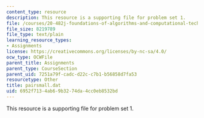 ```yaml
---
content_type: resource
description: This resource is a supporting file for problem set 1.
file: /courses/20-482j-foundations-of-algorithms-and-computational-techniques-in-systems-biology-spring-2006/6952f7134ab69b3274da4cc0eb8532bd_pairsmall.dat
file_size: 8219789
file_type: text/plain
learning_resource_types:
- Assignments
license: https://creativecommons.org/licenses/by-nc-sa/4.0/
ocw_type: OCWFile
parent_title: Assignments
parent_type: CourseSection
parent_uid: 7251a79f-cadc-d22c-c7b1-b56858d7fa53
resourcetype: Other
title: pairsmall.dat
uid: 6952f713-4ab6-9b32-74da-4cc0eb8532bd
---
```

This resource is a supporting file for problem set 1.